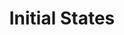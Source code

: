 ---
title: "Initial States"

categories: ['']

tags: ['initial', 'states']

arwords: 'حالة أولية'

arexps: []

enwords: ['Initial States']

enexps: []

arlexicons: ['ح']

enlexicons: ['I']

authors: ['Ruqayya Roshdy']

translators: ['Tarek Ibrahim']

citations: ['دليل أكسفورد في السانيات الحاسوبية']

sources: ['المنظمة العربية للترجمة']


---